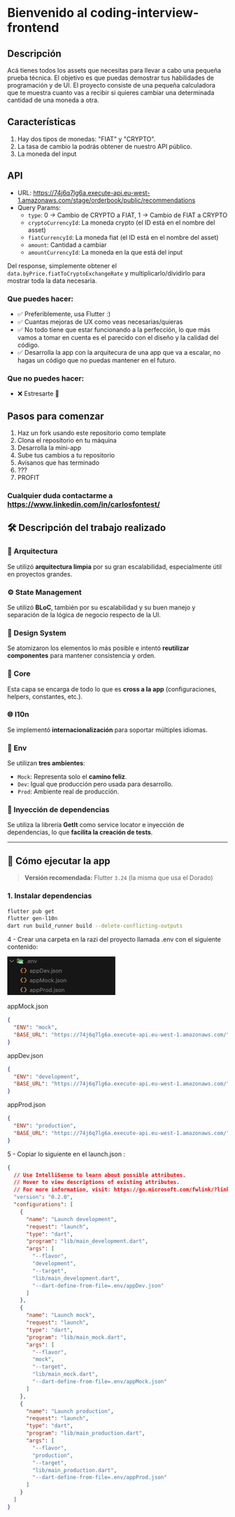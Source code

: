 # Bienvenido al coding-interview-frontend

## Descripción

Acá tienes todos los assets que necesitas para llevar a cabo una pequeña prueba técnica. El objetivo es que puedas demostrar tus habilidades de programación y de UI. El proyecto consiste de una pequeña calculadora que te muestra cuanto vas a recibir si quieres cambiar una determinada cantidad de una moneda a otra.

## Características

1. Hay dos tipos de monedas: "FIAT" y "CRYPTO".
2. La tasa de cambio la podrás obtener de nuestro API público.
3. La moneda del input

## API

- URL: https://74j6q7lg6a.execute-api.eu-west-1.amazonaws.com/stage/orderbook/public/recommendations
- Query Params:
  - `type`: 0 -> Cambio de CRYPTO a FIAT, 1 -> Cambio de FIAT a CRYPTO
  - `cryptoCurrencyId`: La moneda crypto (el ID está en el nombre del asset)
  - `fiatCurrencyId`: La moneda fiat (el ID está en el nombre del asset)
  - `amount`: Cantidad a cambiar
  - `amountCurrencyId`: La moneda en la que está del input

Del response, simplemente obtener el `data.byPrice.fiatToCryptoExchangeRate` y multiplicarlo/dividirlo para mostrar toda la data necesaria.

### Que puedes hacer:

- ✅ Preferiblemente, usa Flutter :)
- ✅ Cuantas mejoras de UX como veas necesarias/quieras
- ✅ No todo tiene que estar funcionando a la perfección, lo que más vamos a tomar en cuenta es el parecido con el diseño y la calidad del código.
- ✅ Desarrolla la app con la arquitecura de una app que va a escalar, no hagas un código que no puedas mantener en el futuro.

### Que **no** puedes hacer:

- ❌ Estresarte 🤗

## Pasos para comenzar

1. Haz un fork usando este repositorio como template
2. Clona el repositorio en tu máquina
3. Desarrolla la mini-app
4. Sube tus cambios a tu repositorio
5. Avísanos que has terminado
6. ???
7. PROFIT

### Cualquier duda contactarme a https://www.linkedin.com/in/carlosfontest/

## 🛠 Descripción del trabajo realizado

### 🔧 Arquitectura

Se utilizó **arquitectura limpia** por su gran escalabilidad, especialmente útil en proyectos grandes.

### ⚙️ State Management

Se utilizó **BLoC**, también por su escalabilidad y su buen manejo y separación de la lógica de negocio respecto de la UI.

### 🎨 Design System

Se atomizaron los elementos lo más posible e intentó **reutilizar componentes** para mantener consistencia y orden.

### 🧱 Core

Esta capa se encarga de todo lo que es **cross a la app** (configuraciones, helpers, constantes, etc.).

### 🌐 l10n

Se implementó **internacionalización** para soportar múltiples idiomas.

### 🧪 Env

Se utilizan **tres ambientes**:

- `Mock`: Representa solo el **camino feliz**.
- `Dev`: Igual que producción pero usada para desarrollo.
- `Prod`: Ambiente real de producción.

### 🔌 Inyección de dependencias

Se utiliza la librería **GetIt** como service locator e inyección de dependencias, lo que **facilita la creación de tests**.

---

## 🚀 Cómo ejecutar la app

> **Versión recomendada:** Flutter `3.24` (la misma que usa el Dorado)

### 1. Instalar dependencias

```bash
flutter pub get
flutter gen-l10n
dart run build_runner build --delete-conflicting-outputs
```

4 - Crear una carpeta en la razi del proyecto llamada .env con el siguiente contenido:

![Imagen](image.png)

appMock.json

```json
{
  "ENV": "mock",
  "BASE_URL": "https://74j6q7lg6a.execute-api.eu-west-1.amazonaws.com/"
}
```

appDev.json

```json
{
  "ENV": "development",
  "BASE_URL": "https://74j6q7lg6a.execute-api.eu-west-1.amazonaws.com/"
}
```

appProd.json

```json
{
  "ENV": "production",
  "BASE_URL": "https://74j6q7lg6a.execute-api.eu-west-1.amazonaws.com/"
}
```

5 - Copiar lo siguiente en el launch.json :

```json
{
  // Use IntelliSense to learn about possible attributes.
  // Hover to view descriptions of existing attributes.
  // For more information, visit: https://go.microsoft.com/fwlink/?linkid=830387
  "version": "0.2.0",
  "configurations": [
    {
      "name": "Launch development",
      "request": "launch",
      "type": "dart",
      "program": "lib/main_development.dart",
      "args": [
        "--flavor",
        "development",
        "--target",
        "lib/main_development.dart",
        "--dart-define-from-file=.env/appDev.json"
      ]
    },
    {
      "name": "Launch mock",
      "request": "launch",
      "type": "dart",
      "program": "lib/main_mock.dart",
      "args": [
        "--flavor",
        "mock",
        "--target",
        "lib/main_mock.dart",
        "--dart-define-from-file=.env/appMock.json"
      ]
    },
    {
      "name": "Launch production",
      "request": "launch",
      "type": "dart",
      "program": "lib/main_production.dart",
      "args": [
        "--flavor",
        "production",
        "--target",
        "lib/main_production.dart",
        "--dart-define-from-file=.env/appProd.json"
      ]
    }
  ]
}
```
